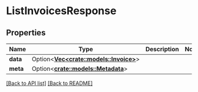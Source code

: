 # ListInvoicesResponse

## Properties

Name | Type | Description | Notes
------------ | ------------- | ------------- | -------------
**data** | Option<[**Vec&lt;crate::models::Invoice&gt;**](Invoice.md)> |  | 
**meta** | Option<[**crate::models::Metadata**](Metadata.md)> |  | 

[[Back to API list]](../README.md#documentation-for-api-endpoints) [[Back to README]](../README.md)


